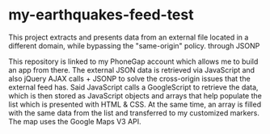 # my-earthquakes-feed-test
This project extracts and presents data from an external file located in a different domain, while bypassing the "same-origin" policy. through JSONP

This repository is linked to my PhoneGap account which allows me to build an app from there. 
The external JSON data is retrieved via JavaScript and also jQuery AJAX calls + JSONP to solve the cross-origin issues that the external feed has.
Said JavaScript calls a GoogleScript to retrieve the data, which is then stored as JavaScript objects and arrays that help populate the list which is presented with HTML & CSS.
At the same time, an array is filled with the same data from the list and transferred to my customized markers.
The map uses the Google Maps V3 API.
